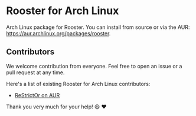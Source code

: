 # Rooster for Arch Linux

Arch Linux package for Rooster. You can install from source or via the AUR: https://aur.archlinux.org/packages/rooster.

## Contributors

We welcome contribution from everyone. Feel free to open an issue or a pull request at any time.

Here's a list of existing Rooster for Arch Linux contributors:

- [ReStrictOr on AUR](https://aur.archlinux.org/account/ReStrictOr)

Thank you very much for your help!  :smiley:  :heart:
